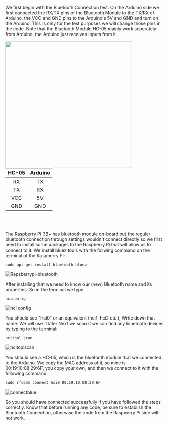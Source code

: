 We first begin with the Bluetooth Connection test.
On the Arduino side we first connected the RX/TX pins
of the Bluetooth Module to the TX/RX of Arduino, the
VCC and GND pins to the Arduino's 5V and GND and turn on the Arduino.
This is only for the test purposes we will change those pins in the code.
Note that the Bluetooth Module HC-05 mainly work seperately from Arduino, the Arduino just receives inputs from it. 

<img align= "left" src = "https://github.com/Myutaze/SmartTransparentOLEDGlasses/assets/123553691/4bea568e-54ef-4d7e-86c7-71c4c25ffaff" width  = "400" >
 
|     HC-05     |     Arduino   |     
| :-------------: | :-------------: |      
|     RX        |       TX      | 
|     TX        |       RX      |
|     VCC       |       5V      |
|     GND       |       GND     |


<br clear="left"/>
<br>

The Raspberry Pi 3B+ has bluetooth module on-board
but the regular bluetooth connection through settings wouldn't connect directly 
so we first need to install some packages to the Raspberry Pi that will allow us to connect to it.
We install bluez tools with the follwing command on the terminal
of the Raspberry Pi:

```sudo apt-get install bluetooth bluez```

![Rapsberrypi-bluetooth](https://github.com/Myutaze/SmartTransparentOLEDGlasses/assets/123553691/10dfd4c8-daa2-4ef0-809e-6990164972d7)


After installing that we need to know our (new) Bluetooth name and its properties.
So in the terminal we type:

```hciconfig```

![hci config](https://github.com/Myutaze/SmartTransparentOLEDGlasses/assets/123553691/3d573547-e8ea-4bfa-9b9b-b41acac4cc63)

You should see "hci0" or an equivalent (hci1, hci2 etc.), Write down that name. We will use it later
Next we scan if we can find any bluetooth devices by typing to the terminal:

```hcitool scan```

![hcitoolscan](https://github.com/Myutaze/SmartTransparentOLEDGlasses/assets/123553691/1cf72ba5-fffc-4029-a3be-a6c66c166339)

You should see a HC-05, which is the bluetooth module that we connected to the Arduino.
We copy the MAC address of it, so mine is 00:19:10:08:29:6F, you copy your own, and then we connect to it with the following command:

```sudo rfcomm connect hci0 00:19:10:08:29:6F```

![connectblue](https://github.com/Myutaze/SmartTransparentOLEDGlasses/assets/123553691/25fbd89b-7949-46ec-af2b-6aa8261cc32f)


So you should have connected successfully if you have followed the steps correctly. Know that before running any code, be sure to establish the Bluetooth Connection, otherwise the code from the Raspberry Pi side will not work.




